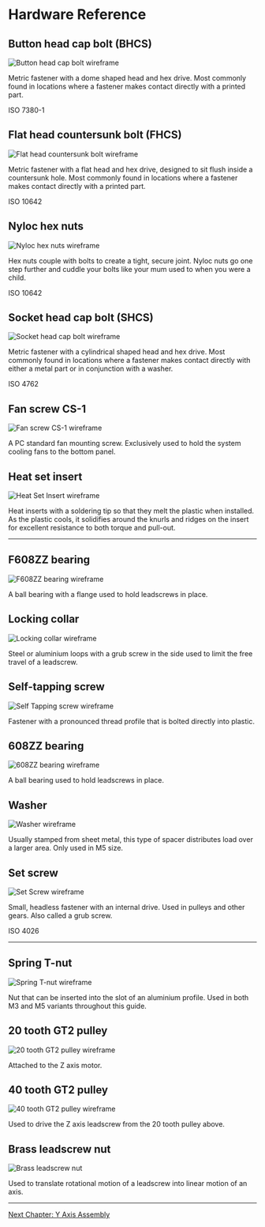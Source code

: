 # Hardware Reference

## Button head cap bolt (BHCS)

![Button head cap bolt wireframe](../resources/hardware/bhcs.png)

Metric fastener with a dome shaped head and hex drive. Most commonly found in locations where a fastener makes contact directly with a printed part.

ISO 7380-1

## Flat head countersunk bolt (FHCS)

![Flat head countersunk bolt wireframe](../resources/hardware/fhcs.png)

Metric fastener with a flat head and hex drive, designed to sit flush inside a countersunk hole. Most commonly found in locations where a fastener makes contact directly with a printed part.

ISO 10642

## Nyloc hex nuts

![Nyloc hex nuts wireframe](../resources/hardware/nyloc.png)

Hex nuts couple with bolts to create a tight, secure joint. Nyloc nuts go one step further and cuddle your bolts like your mum used to when you were a child.

ISO 10642

## Socket head cap bolt (SHCS)

![Socket head cap bolt wireframe](../resources/hardware/shcs.png)

Metric fastener with a cylindrical shaped head and hex drive. Most commonly found in locations where a fastener makes contact directly with either a metal part or in conjunction with a washer.

ISO 4762

## Fan screw CS-1

![Fan screw CS-1 wireframe](../resources/hardware/cs-1.png)

A PC standard fan mounting screw. Exclusively used to hold the system cooling fans to the bottom panel.

## Heat set insert

![Heat Set Insert wireframe](../resources/hardware/heat_insert.png)

Heat inserts with a soldering tip so that they melt the plastic when installed. As the plastic cools, it solidifies around the knurls and ridges on the insert for excellent resistance to both torque and pull-out.

---

## F608ZZ bearing

![F608ZZ bearing wireframe](../resources/hardware/f608.png)

A ball bearing with a flange used to hold leadscrews in place.

## Locking collar

![Locking collar wireframe](../resources/hardware/collar.png)

Steel or aluminium loops with a grub screw in the side used to limit the free travel of a leadscrew.

## Self-tapping screw

![Self Tapping screw wireframe](../resources/hardware/self_tapping_screw.png)

Fastener with a pronounced thread profile that is bolted directly into plastic.

## 608ZZ bearing

![608ZZ bearing wireframe](../resources/hardware/608.png)

A ball bearing used to hold leadscrews in place.

## Washer

![Washer wireframe](../resources/hardware/washer.png)

Usually stamped from sheet metal, this type of spacer distributes load over a larger area. Only used in M5 size.

## Set screw

![Set Screw wireframe](../resources/hardware/grub_screw.png)

Small, headless fastener with an internal drive. Used in pulleys and other gears. Also called a grub screw.

ISO 4026

---

## Spring T-nut

![Spring T-nut wireframe](../resources/hardware/spring_nut.png)

Nut that can be inserted into the slot of an aluminium profile. Used in both M3 and M5 variants throughout this guide.

## 20 tooth GT2 pulley

![20 tooth GT2 pulley wireframe](../resources/hardware/20_tooth.png)

Attached to the Z axis motor.

## 40 tooth GT2 pulley

![40 tooth GT2 pulley wireframe](../resources/hardware/40_tooth.png)

Used to drive the Z axis leadscrew from the 20 tooth pulley above.

## Brass leadscrew nut

![Brass leadscrew nut](../resources/hardware/brass_leadscrew_nut.png)

Used to translate rotational motion of a leadscrew into linear motion of an axis.

---

[Next Chapter: Y Axis Assembly](./y_axis_assembly.md)
